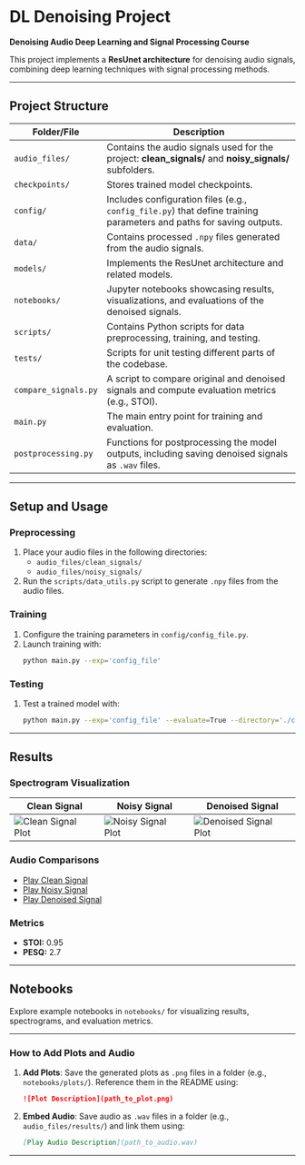 # DL Denoising Project

**Denoising Audio Deep Learning and Signal Processing Course**

This project implements a **ResUnet architecture** for denoising audio signals, combining deep learning techniques with signal processing methods.

---

## Project Structure

| **Folder/File**            | **Description**                                                                                                                                                                   |
|-----------------------------|-----------------------------------------------------------------------------------------------------------------------------------------------------------------------------------|
| `audio_files/`             | Contains the audio signals used for the project: **clean_signals/** and **noisy_signals/** subfolders.                                                                            |
| `checkpoints/`             | Stores trained model checkpoints.                                                                                                                                               |
| `config/`                  | Includes configuration files (e.g., `config_file.py`) that define training parameters and paths for saving outputs.                                                              |
| `data/`                    | Contains processed `.npy` files generated from the audio signals.                                                                                                                |
| `models/`                  | Implements the ResUnet architecture and related models.                                                                                                                          |
| `notebooks/`               | Jupyter notebooks showcasing results, visualizations, and evaluations of the denoised signals.                                                                                   |
| `scripts/`                 | Contains Python scripts for data preprocessing, training, and testing.                                                                                                           |
| `tests/`                   | Scripts for unit testing different parts of the codebase.                                                                                                                        |
| `compare_signals.py`       | A script to compare original and denoised signals and compute evaluation metrics (e.g., STOI).                                                                                    |
| `main.py`                  | The main entry point for training and evaluation.                                                                                                                                |
| `postprocessing.py`        | Functions for postprocessing the model outputs, including saving denoised signals as `.wav` files.                                                                               |

---

## Setup and Usage

### Preprocessing
1. Place your audio files in the following directories:
   - `audio_files/clean_signals/`
   - `audio_files/noisy_signals/`
2. Run the `scripts/data_utils.py` script to generate `.npy` files from the audio files.

### Training
1. Configure the training parameters in `config/config_file.py`.
2. Launch training with:
   ```bash
   python main.py --exp='config_file'
   ```

### Testing
1. Test a trained model with:
   ```bash
   python main.py --exp='config_file' --evaluate=True --directory='./checkpoints/resnet_model.pt'
   ```

---

## Results

### Spectrogram Visualization

| **Clean Signal**          | **Noisy Signal**          | **Denoised Signal**          |
|----------------------------|---------------------------|-------------------------------|
| ![Clean Signal Plot](path_to_clean_signal_plot.png) | ![Noisy Signal Plot](path_to_noisy_signal_plot.png) | ![Denoised Signal Plot](path_to_denoised_signal_plot.png) |

### Audio Comparisons
- [Play Clean Signal](path_to_clean_signal.wav)
- [Play Noisy Signal](path_to_noisy_signal.wav)
- [Play Denoised Signal](path_to_denoised_signal.wav)

### Metrics
- **STOI:** 0.95
- **PESQ:** 2.7 

---

## Notebooks
Explore example notebooks in `notebooks/` for visualizing results, spectrograms, and evaluation metrics.

---

### How to Add Plots and Audio
1. **Add Plots**: Save the generated plots as `.png` files in a folder (e.g., `notebooks/plots/`). Reference them in the README using:
   ```markdown
   ![Plot Description](path_to_plot.png)
   ```
2. **Embed Audio**: Save audio as `.wav` files in a folder (e.g., `audio_files/results/`) and link them using:
   ```markdown
   [Play Audio Description](path_to_audio.wav)
   ```

---
